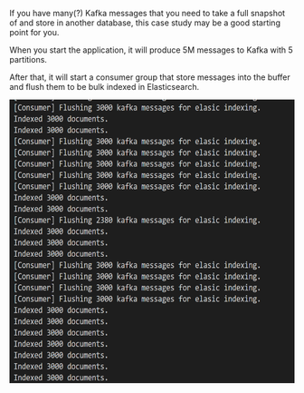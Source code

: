 If you have many(?) Kafka messages that you need to take a full snapshot of and store in another database, this case study may be a good starting point for you.

When you start the application, it will produce 5M messages to Kafka with 5 partitions. 

After that, it will start a consumer group that store messages into the buffer and flush them to be bulk indexed in Elasticsearch.


<img src="https://raw.githubusercontent.com/suadev/kafka-go-batch-consumer/main/consumer_logs.png" height="500" />

